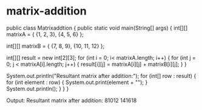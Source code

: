 # matrix-addition

public class Matrixaddtion {
    public static void main(String[] args) {
           int[][] matrixA = {
{1, 2, 3},
{4, 5, 6}
};

int[][] matrixB = {
{7, 8, 9},
{10, 11, 12}
};

int[][] result = new int[2][3];
for (int i = 0; i< matrixA.length; i++) {
for (int j = 0; j < matrixA[i].length; j++) {
result[i][j] = matrixA[i][j] + matrixB[i][j];
}
}

System.out.println("Resultant matrix after addition:");
for (int[] row : result) {
for (int element : row) {
System.out.print(element + "");
}
System.out.println();
}
}
}
    
Output:
Resultant matrix after addition:
81012
141618


